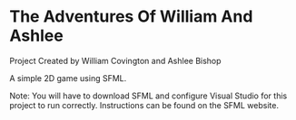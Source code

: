 # The Adventures Of William And Ashlee
Project Created by William Covington and Ashlee Bishop

A simple 2D game using SFML.

Note: You will have to download SFML and configure Visual Studio for this project to run correctly. Instructions can be found on the SFML website.
